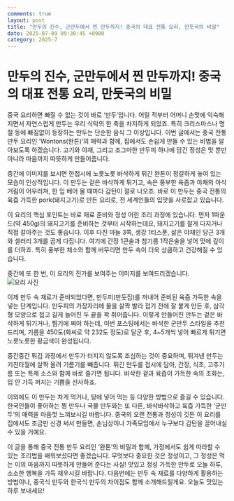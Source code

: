 ```yaml
---
comments: true
layout: post
title: "만두의 진수, 군만두에서 찐 만두까지! 중국의 대표 전통 요리, 만둣국의 비밀"
date: 2025-07-09 09:30:45 +0900
category: 2025-7
---
```


# 만두의 진수, 군만두에서 찐 만두까지! 중국의 대표 전통 요리, 만둣국의 비밀

중국 요리하면 빠질 수 없는 것이 바로 ‘만두’입니다. 어릴 적부터 어머니 손맛에 익숙해지면서 자연스럽게 만두는 우리 식탁의 한 축을 차지하게 되었죠. 특히 크리스마스나 명절 등에 빠짐없이 등장하는 만두는 단순한 음식 그 이상입니다. 이번 글에서는 중국 전통 만두 요리인 ‘Wontons(완톤)’의 매력과 함께, 집에서도 손쉽게 만들 수 있는 비법을 알아보도록 하겠습니다. 고기와 야채, 그리고 조그마한 만두피 하나에 담긴 정성은 맛 뿐만 아니라 마음까지 따뜻하게 만들어줍니다.

중간에 이미지를 보시면 한접시에 노릇노릇 바삭하게 튀긴 완톤이 정갈하게 놓여 있는 모습이 인상적입니다. 이 만두는 겉은 바삭하게 튀기고, 속은 풍부한 육즙과 야채의 아삭거림이 어우러져, 한 입 베어 물 때마다 감탄이 절로 나오죠. 바로 이 만두는 중국 전통의 육즙 가득한 pork(돼지고기)로 만든 요리로, 전 세계인들의 입맛을 사로잡고 있습니다.

이 요리의 핵심 포인트는 바로 재료 준비와 정성 어린 조리 과정에 있습니다. 먼저 1파운드(약 450g)의 돼지고기를 준비하는 것부터 시작하는데요, 돼지고기를 잘게 다지거나 직접 갈아주는 것도 좋습니다. 이후 다진 마늘 3쪽, 생강 1티스푼, 삶은 야채인 당근 3개와 셀러리 3개를 곱게 다집니다. 여기에 간장 1큰술과 참기름 1작은술을 넣어 맛에 깊이를 더하죠. 특히 풍부한 채소와 함께 버무리면 만두 속이 더욱 상큼하고 건강해질 수 있습니다.

중간에 또 한 번, 이 요리의 진가를 보여주는 이미지를 보여드리겠습니다.  
![요리 사진](https://www.themealdb.com/images/media/meals/1525876468.jpg)  

이제 만두 속 재료가 준비되었다면, 만두피(만둣집)를 꺼내어 준비된 육즙 가득한 속을 넣는 단계입니다. 만두피의 가장자리에 물을 살짝 발라 접기 전에 잘 붙게 만든 후, 삼각형 모양으로 접고 길게 늘어진 두 끝을 꽉 쥐어줍니다. 이렇게 만들어진 만두는 겉은 바삭하게 튀기거나, 찜기에 쪄야 하는데, 이번 포스팅에서는 바삭한 군만두 스타일을 추천드리며, 기름을 450도(화씨로 약 232도 정도)로 달군 후, 4~5개씩 넣어 빠르게 튀기면 노릇노릇한 황금색이 완성됩니다.

중간중간 튀김 과정에서 만두가 터지지 않도록 조심하는 것이 중요하며, 튀겨낸 만두는 키친타월에 살짝 올려 기름기를 빼줍니다. 튀긴 만두를 접시에 담아, 간장, 식초, 고추기름 또는 특제 소스와 함께 바로 즐기면 됩니다. 바삭한 겉과 육즙이 가득한 속의 조화는, 입 안 가득 퍼지는 기쁨을 선사하죠.

이외에도 이 만두는 차게 먹거나, 탕에 넣어 먹는 등 다양한 방법으로 즐길 수 있습니다. 한국인들이 좋아하는 찜 만두나 국물 만두와는 또 다른, 바삭바삭하고 육즙 가득한 ‘군만두’의 매력을 마음껏 느껴보시길 바랍니다. 중국의 오랜 전통과 정성이 깃든 이 요리를 집에서도 조금만 신경 써서 만들면, 손님상이나 가족모임에서 누구보다 감탄을 끌어내실 수 있을 거예요.

이 글을 통해 중국 전통 만두 요리인 ‘완톤’의 비밀과 함께, 가정에서도 쉽게 따라할 수 있는 조리법을 배워보셨다면 좋겠습니다. 무엇보다 중요한 것은 정성이고, 그 정성은 먹는 이의 마음까지 따뜻하게 만들어 준다는 사실! 맛있고 정성 가득한 만두로 오늘 하루, 소소한 행복을 가득 채우시길 바랍니다. 다음번에는 만두 속 재료를 다양하게 활용하는 방법이나, 중국식 만두와 한국식 만두의 차이점도 함께 소개해드릴게요. 오늘도 맛있는 하루 보내세요!